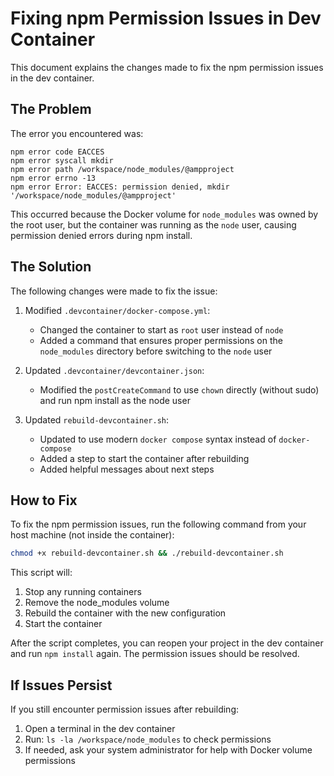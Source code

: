 # Fixing npm Permission Issues in Dev Container

This document explains the changes made to fix the npm permission issues in the dev container.

## The Problem

The error you encountered was:

```
npm error code EACCES
npm error syscall mkdir
npm error path /workspace/node_modules/@ampproject
npm error errno -13
npm error Error: EACCES: permission denied, mkdir '/workspace/node_modules/@ampproject'
```

This occurred because the Docker volume for `node_modules` was owned by the root user, but the container was running as the `node` user, causing permission denied errors during npm install.

## The Solution

The following changes were made to fix the issue:

1. Modified `.devcontainer/docker-compose.yml`:
   - Changed the container to start as `root` user instead of `node`
   - Added a command that ensures proper permissions on the `node_modules` directory before switching to the `node` user

2. Updated `.devcontainer/devcontainer.json`:
   - Modified the `postCreateCommand` to use `chown` directly (without sudo) and run npm install as the node user

3. Updated `rebuild-devcontainer.sh`:
   - Updated to use modern `docker compose` syntax instead of `docker-compose`
   - Added a step to start the container after rebuilding
   - Added helpful messages about next steps

## How to Fix

To fix the npm permission issues, run the following command from your host machine (not inside the container):

```bash
chmod +x rebuild-devcontainer.sh && ./rebuild-devcontainer.sh
```

This script will:
1. Stop any running containers
2. Remove the node_modules volume
3. Rebuild the container with the new configuration
4. Start the container

After the script completes, you can reopen your project in the dev container and run `npm install` again. The permission issues should be resolved.

## If Issues Persist

If you still encounter permission issues after rebuilding:

1. Open a terminal in the dev container
2. Run: `ls -la /workspace/node_modules` to check permissions
3. If needed, ask your system administrator for help with Docker volume permissions
